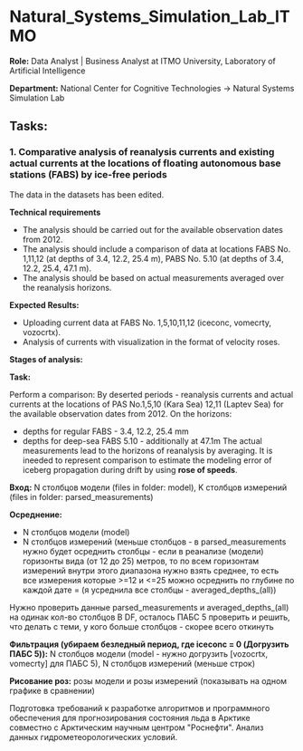 # Natural_Systems_Simulation_Lab_ITMO

**Role:** Data Analyst | Business Analyst at ITMO University, Laboratory of Artificial Intelligence

**Department:** National Center for Cognitive Technologies -> Natural Systems Simulation Lab

## **Tasks:** 
### 1. Comparative analysis of reanalysis currents and existing actual currents at the locations of floating autonomous base stations (FABS) by ice-free periods

The data in the datasets has been edited.

**Technical requirements**

- The analysis should be carried out for the available observation dates from 2012.
- The analysis should include a comparison of data at locations FABS No. 1,11,12 (at depths of 3.4, 12.2, 25.4 m), PABS No. 5.10 (at depths of 3.4, 12.2, 25.4, 47.1 m).
- The analysis should be based on actual measurements averaged over the reanalysis horizons.

**Expected Results:**

- Uploading current data at FABS No. 1,5,10,11,12 (iceconc, vomecrty, vozocrtx).
- Analysis of currents with visualization in the format of velocity roses.

**Stages of analysis:**

**Task:** 

Perform a comparison:
By deserted periods - reanalysis currents and actual currents at the locations of PAS No.1,5,10 (Kara Sea) 12,11 (Laptev Sea) for the available observation dates from 2012. 
On the horizons:
- depths for regular FABS - 3.4, 12.2, 25.4 mm
- depths for deep-sea FABS 5.10 - additionally at 47.1m
The actual measurements lead to the horizons of reanalysis by averaging.
It is ineeded to represent comparison to estimate the modeling error of iceberg propagation during drift by using **rose of speeds**.







**Вход:** N столбцов модели (files in folder: model), K столбцов измерений (files in folder: parsed_measurements)

**Осреднение:**
- N столбцов модели (model)
- N столбцов измерений (меньше столбцов - в parsed_measurements нужно будет осреднить столбцы - если в реанализе (модели) горизонты вида (от 12 до 25) метров, то по всем горизонтам измерений внутри этого диапазона нужно взять среднее, то есть все измерения которые >=12 и <=25 можно осреднить по глубине по каждой дате = (я усреднила все столбцы - averaged_depths_(all))

Нужно проверить данные parsed_measurements и averaged_depths_(all) на одинак кол-во столбцов В DF, осталось ПАБС 5 проверить и решить, что делать с теми, у кого больше столбцов - скорее всего откинуть

**Фильтрация (убираем безледный период, где iceconc = 0 (Догрузить ПАБС 5)):** N столбцов модели (model - нужно догрузить [vozocrtx, vomecrty] для ПАБС 5), N столбцов измерений (меньше строк)

**Рисование роз:** розы модели и розы измерений (показывать на одном графике в сравнении) 




Подготовка требований к разработке алгоритмов и программного обеспечения для прогнозирования состояния льда в Арктике совместно с Арктическим научным центром "Роснефти".
Анализ данных гидрометеорологических условий.
